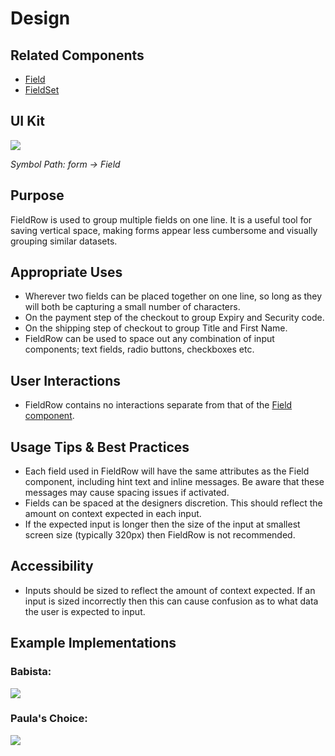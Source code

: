 # Design

## Related Components

- [Field](#!/Field)
- [FieldSet](#!/FieldSet)

## UI Kit

![](../../assets/images/components/field-row/fieldrow-uikit.png)

*Symbol Path: form -> Field*

## Purpose

FieldRow is used to group multiple fields on one line. It is a useful tool for saving vertical space, making forms appear less cumbersome and visually grouping similar datasets.

## Appropriate Uses

- Wherever two fields can be placed together on one line, so long as they will both be capturing a small number of characters.
- On the payment step of the checkout to group Expiry and Security code.
- On the shipping step of checkout to group Title and First Name.
- FieldRow can be used to space out any combination of input components; text fields, radio buttons, checkboxes etc.

## User Interactions

- FieldRow contains no interactions separate from that of the [Field component](#!/Field).

## Usage Tips & Best Practices

- Each field used in FieldRow will have the same attributes as the Field component, including hint text and inline messages. Be aware that these messages may cause spacing issues if activated.
- Fields can be spaced at the designers discretion. This should reflect the amount on context expected in each input.
- If the expected input is longer then the size of the input at smallest screen size (typically 320px) then FieldRow is not recommended.

## Accessibility
- Inputs should be sized to reflect the amount of context expected. If an input is sized incorrectly then this can cause confusion as to what data the user is expected to input.

## Example Implementations

### Babista:

![](../../assets/images/components/field-row/fieldrow-babista.png)

### Paula's Choice:

![](../../assets/images/components/field-row/fieldrow-paulas.png)
